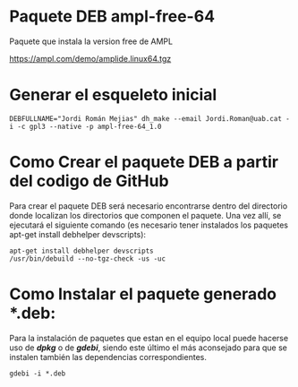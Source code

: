 # Paquete DEB ampl-free-64
Paquete que instala la version free de AMPL

https://ampl.com/demo/amplide.linux64.tgz


# Generar el esqueleto inicial


```
DEBFULLNAME="Jordi Román Mejias" dh_make --email Jordi.Roman@uab.cat -i -c gpl3 --native -p ampl-free-64_1.0
```

# Como Crear el paquete DEB a partir del codigo de GitHub
Para crear el paquete DEB será necesario encontrarse dentro del directorio donde 
localizan los directorios que componen el paquete.  Una vez allí, se ejecutará el 
siguiente comando (es necesario tener instalados los paquetes apt-get install 
debhelper devscripts):

```
apt-get install debhelper devscripts
/usr/bin/debuild --no-tgz-check -us -uc
```

# Como Instalar el paquete generado *.deb:
Para la instalación de paquetes que estan en el equipo local puede hacerse uso de
 ***dpkg*** o de ***gdebi***, siendo este último el más aconsejado para que se 
instalen también las dependencias correspondientes.

```
gdebi -i *.deb
```
